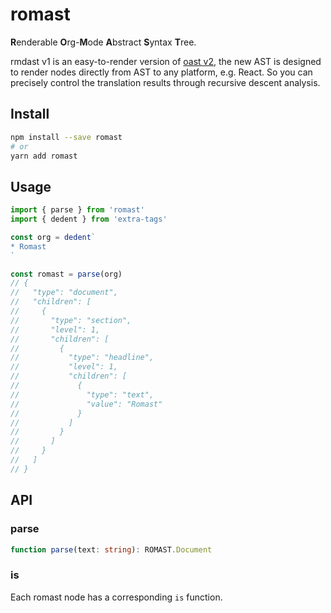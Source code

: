 # romast

**R**enderable **O**rg-**M**ode **A**bstract **S**yntax **T**ree.

rmdast v1 is an easy-to-render version of [oast v2],
the new AST is designed to render nodes directly from AST to any platform, e.g. React.
So you can precisely control the translation results through recursive descent analysis.

[oast v2]: https://github.com/orgapp/orgajs

## Install

```sh
npm install --save romast
# or
yarn add romast
```

## Usage

```ts
import { parse } from 'romast'
import { dedent } from 'extra-tags'

const org = dedent`
* Romast
`

const romast = parse(org)
// {
//   "type": "document",
//   "children": [
//     {
//       "type": "section",
//       "level": 1,
//       "children": [
//         {
//           "type": "headline",
//           "level": 1,
//           "children": [
//             {
//               "type": "text",
//               "value": "Romast"
//             }
//           ]
//         }
//       ]
//     }
//   ]
// }
```

## API

### parse

```ts
function parse(text: string): ROMAST.Document
```

### is

Each romast node has a corresponding `is` function.
